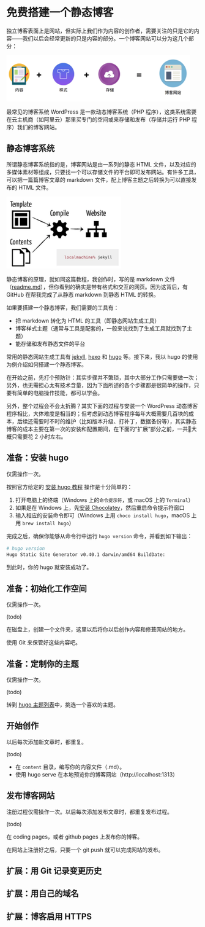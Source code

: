 
免费搭建一个静态博客
========



独立博客表面上是网站，但实际上我们作为内容的创作者，需要关注的只是它的内容——我们以后会经常更新的只是内容的部分。一个博客网站可以分为这几个部分：

<img src="https://raw.githubusercontent.com/jijiechen/static-blog-manual/master/assets/blog-site.png" width="480" height="120" />


最常见的博客系统 WordPress 是一款动态博客系统（PHP 程序），这类系统需要在云主机商（如阿里云）那里买专门的空间或来存储和发布（存储并运行 PHP 程序）我们的博客网站。

## 静态博客系统

所谓静态博客系统指的是，博客网站是由一系列的静态 HTML 文件，以及对应的多媒体素材等组成，只要找一个可以存储文件的平台即可发布网站。有许多工具，可以把一篇篇博客文章的 markdown 文件，配上博客主题之后转换为可以直接发布的 HTML 文件。

<img src="https://raw.githubusercontent.com/jijiechen/static-blog-manual/master/assets/templating.png" width="300" height="188" />

静态博客的原理，就如同这篇教程，我创作时，写的是 markdown 文件（[readme.md](https://raw.githubusercontent.com/jijiechen/static-blog-manual/master/readme.md)），但你看到的确实是带有格式和交互的网页。因为这背后，有 GitHub 在帮我完成了从静态 markdown 到静态 HTML 的转换。

如果要搭建一个静态博客，我们需要的工具有：

* 把 markdown 转化为 HTML 的工具（即静态网站生成工具）
* 博客样式主题（通常与工具是配套的，一般来说找到了生成工具就找到了主题）
* 能存储和发布静态文件的平台

常用的静态网站生成工具有 [jekyll](https://jekyllrb.com/), [hexo](https://hexo.io/) 和 [hugo](https://gohugo.io/) 等。接下来，我以 hugo 的使用为例介绍如何搭建一个静态博客。

在开始之前，先打个预防针：其实步骤并不繁琐，其中大部分工作只需要做一次；另外，也无需担心太有技术含量，因为下面所述的各个步骤都是很简单的操作，只要有简单的电脑操作技能，都可以学会。

另外，整个过程会不会太折腾？其实下面的过程与安装一个 WordPress 动态博客程序相比，大体难度是相当的；但考虑到动态博客程序每年大概需要几百块的成本，后续还需要时不时的维护（比如版本升级、打补丁，数据备份等），其实静态博客的成本主要在第一次的安装和配置期间，在下面的“扩展”部分之前，一共大概只需要花 2 小时左右。

## 准备：安装 hugo

仅需操作一次。

按照官方给定的 [安装 hugo 教程](https://gohugo.io/getting-started/installing/) 操作是十分简单的：

1. 打开电脑上的终端（Windows 上的`命令提示符`，或 macOS 上的 `Terminal`）
1. 如果是在 Windows 上，先[安装 Chocolatey](https://chocolatey.org/install)，然后重启命令提示符窗口
1. 输入相应的安装命令即可（Windows 上用 `choco install hugo`，macOS 上用 `brew install hugo`）

完成之后，确保你能够从命令行中运行 `hugo version` 命令，并看到如下输出：

```sh
# hugo version
Hugo Static Site Generator v0.40.1 darwin/amd64 BuildDate:
```

到此时，你的 hugo 就安装成功了。

## 准备：初始化工作空间

仅需操作一次。

(todo)

在磁盘上，创建一个文件夹，这里以后将你以后创作内容和修葺网站的地方。

使用 Git 来保管好这些内容吧。

## 准备：定制你的主题

仅需操作一次。

(todo)

转到 [hugo 主题列表](https://themes.gohugo.io/)中，挑选一个喜欢的主题。

## 开始创作

以后每次添加新文章时，都重复。

(todo)

* 在 `content` 目录，编写你的内容文件（.md）。
* 使用 hugo serve 在本地预览你的博客网站（http://localhost:1313）


## 发布博客网站

注册过程仅需操作一次。以后每次添加发布文章时，都重复发布过程。

(todo)

在 coding pages，或者 github pages 上发布你的博客。

在网站上注册好之后，只要一个 git push 就可以完成网站的发布。

## 扩展：用 Git 记录变更历史

## 扩展：用自己的域名

## 扩展：博客启用 HTTPS
